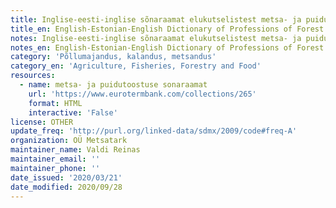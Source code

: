 ```yaml
---
title: Inglise-eesti-inglise sõnaraamat elukutselistest metsa- ja puidutööstustest
title_en: English-Estonian-English Dictionary of Professions of Forest and Wood
notes: Inglise-eesti-inglise sõnaraamat elukutselistest metsa- ja puidutööstustest
notes_en: English-Estonian-English Dictionary of Professions of Forest and Wood
category: 'Põllumajandus, kalandus, metsandus'
category_en: 'Agriculture, Fisheries, Forestry and Food'
resources:
  - name: metsa- ja puidutoostuse sonaraamat
    url: 'https://www.eurotermbank.com/collections/265'
    format: HTML
    interactive: 'False'
license: OTHER
update_freq: 'http://purl.org/linked-data/sdmx/2009/code#freq-A'
organization: OÜ Metsatark
maintainer_name: Valdi Reinas
maintainer_email: ''
maintainer_phone: ''
date_issued: '2020/03/21'
date_modified: 2020/09/28
---
```



